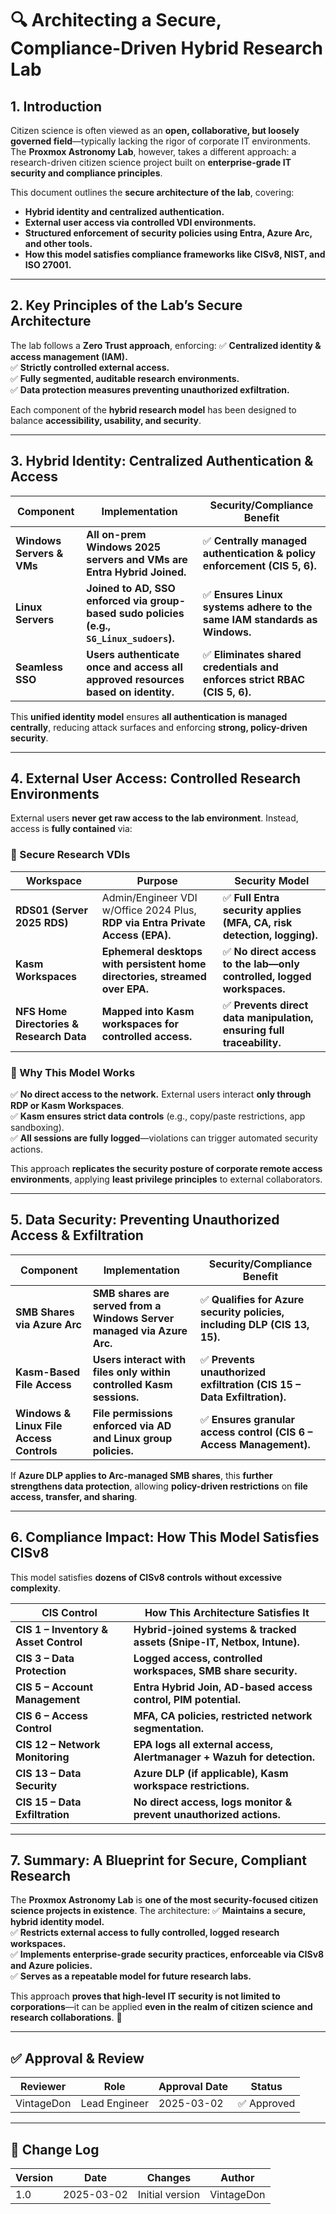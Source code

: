 <!-- ---
title: "Architecting a Secure, Compliance-Driven Hybrid Research Lab"
description: "Overview of the Proxmox Astronomy Lab's security, access control, and compliance strategy, leveraging hybrid identity, Entra Private Access, and structured IT governance."
author: "VintageDon"
tags: ["Compliance", "Security", "Hybrid Identity", "Entra", "Access Control", "Research Lab"]
category: "Compliance"
kb_type: "Reference"
version: "1.0"
status: "Draft"
last_updated: "2025-03-02"
---
 -->

# **🔍 Architecting a Secure, Compliance-Driven Hybrid Research Lab**

## **1. Introduction**

Citizen science is often viewed as an **open, collaborative, but loosely governed field**—typically lacking the rigor of corporate IT environments. The **Proxmox Astronomy Lab**, however, takes a different approach: a research-driven citizen science project built on **enterprise-grade IT security and compliance principles**.

This document outlines the **secure architecture of the lab**, covering:

- **Hybrid identity and centralized authentication.**
- **External user access via controlled VDI environments.**
- **Structured enforcement of security policies using Entra, Azure Arc, and other tools.**
- **How this model satisfies compliance frameworks like CISv8, NIST, and ISO 27001.**

---

## **2. Key Principles of the Lab’s Secure Architecture**

The lab follows a **Zero Trust approach**, enforcing:
✅ **Centralized identity & access management (IAM).**  
✅ **Strictly controlled external access.**  
✅ **Fully segmented, auditable research environments.**  
✅ **Data protection measures preventing unauthorized exfiltration.**  

Each component of the **hybrid research model** has been designed to balance **accessibility, usability, and security**.

---

## **3. Hybrid Identity: Centralized Authentication & Access**

| **Component** | **Implementation** | **Security/Compliance Benefit** |
|--------------|--------------------|--------------------------------|
| **Windows Servers & VMs** | **All on-prem Windows 2025 servers and VMs are Entra Hybrid Joined.** | ✅ **Centrally managed authentication & policy enforcement (CIS 5, 6).** |
| **Linux Servers** | **Joined to AD, SSO enforced via group-based sudo policies (e.g., `SG_Linux_sudoers`).** | ✅ **Ensures Linux systems adhere to the same IAM standards as Windows.** |
| **Seamless SSO** | **Users authenticate once and access all approved resources based on identity.** | ✅ **Eliminates shared credentials and enforces strict RBAC (CIS 5, 6).** |

This **unified identity model** ensures **all authentication is managed centrally**, reducing attack surfaces and enforcing **strong, policy-driven security**.

---

## **4. External User Access: Controlled Research Environments**

External users **never get raw access to the lab environment**. Instead, access is **fully contained** via:

### **🔹 Secure Research VDIs**

| **Workspace** | **Purpose** | **Security Model** |
|--------------|------------|--------------------|
| **RDS01 (Server 2025 RDS)** | Admin/Engineer VDI w/Office 2024 Plus, **RDP via Entra Private Access (EPA).** | ✅ **Full Entra security applies (MFA, CA, risk detection, logging).** |
| **Kasm Workspaces** | **Ephemeral desktops with persistent home directories, streamed over EPA.** | ✅ **No direct access to the lab—only controlled, logged workspaces.** |
| **NFS Home Directories & Research Data** | **Mapped into Kasm workspaces for controlled access.** | ✅ **Prevents direct data manipulation, ensuring full traceability.** |

### **🔹 Why This Model Works**

✅ **No direct access to the network.** External users interact **only through RDP or Kasm Workspaces**.  
✅ **Kasm ensures strict data controls** (e.g., copy/paste restrictions, app sandboxing).  
✅ **All sessions are fully logged**—violations can trigger automated security actions.  

This approach **replicates the security posture of corporate remote access environments**, applying **least privilege principles** to external collaborators.

---

## **5. Data Security: Preventing Unauthorized Access & Exfiltration**

| **Component** | **Implementation** | **Security/Compliance Benefit** |
|--------------|--------------------|--------------------------------|
| **SMB Shares via Azure Arc** | **SMB shares are served from a Windows Server managed via Azure Arc.** | ✅ **Qualifies for Azure security policies, including DLP (CIS 13, 15).** |
| **Kasm-Based File Access** | **Users interact with files only within controlled Kasm sessions.** | ✅ **Prevents unauthorized exfiltration (CIS 15 – Data Exfiltration).** |
| **Windows & Linux File Access Controls** | **File permissions enforced via AD and Linux group policies.** | ✅ **Ensures granular access control (CIS 6 – Access Management).** |

If **Azure DLP applies to Arc-managed SMB shares**, this **further strengthens data protection**, allowing **policy-driven restrictions** on **file access, transfer, and sharing**.

---

## **6. Compliance Impact: How This Model Satisfies CISv8**

This model satisfies **dozens of CISv8 controls** **without excessive complexity**.

| **CIS Control** | **How This Architecture Satisfies It** |
|---------------|--------------------------------|
| **CIS 1 – Inventory & Asset Control** | **Hybrid-joined systems & tracked assets (Snipe-IT, Netbox, Intune).** |
| **CIS 3 – Data Protection** | **Logged access, controlled workspaces, SMB share security.** |
| **CIS 5 – Account Management** | **Entra Hybrid Join, AD-based access control, PIM potential.** |
| **CIS 6 – Access Control** | **MFA, CA policies, restricted network segmentation.** |
| **CIS 12 – Network Monitoring** | **EPA logs all external access, Alertmanager + Wazuh for detection.** |
| **CIS 13 – Data Security** | **Azure DLP (if applicable), Kasm workspace restrictions.** |
| **CIS 15 – Data Exfiltration** | **No direct access, logs monitor & prevent unauthorized actions.** |

---

## **7. Summary: A Blueprint for Secure, Compliant Research**

The **Proxmox Astronomy Lab** is **one of the most security-focused citizen science projects in existence**. The architecture:
✅ **Maintains a secure, hybrid identity model.**  
✅ **Restricts external access to fully controlled, logged research workspaces.**  
✅ **Implements enterprise-grade security practices, enforceable via CISv8 and Azure policies.**  
✅ **Serves as a repeatable model for future research labs.**

This approach **proves that high-level IT security is not limited to corporations**—it can be applied **even in the realm of citizen science and research collaborations**. 🚀  

---

## **✅ Approval & Review**  

| **Reviewer** | **Role** | **Approval Date** | **Status** |
|-------------|---------|------------------|------------|
| VintageDon | Lead Engineer | 2025-03-02 | ✅ Approved |

---

## **📜 Change Log**  

| **Version** | **Date** | **Changes** | **Author** |
|------------|---------|-------------|------------|
| 1.0 | 2025-03-02 | Initial version | VintageDon |


